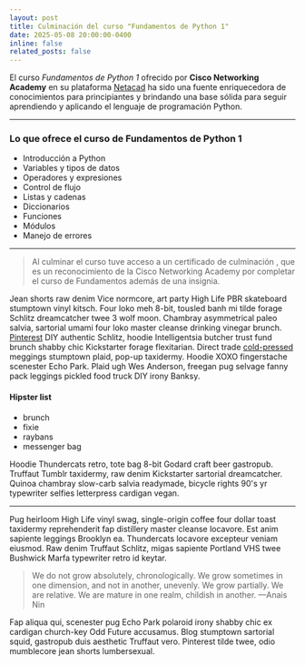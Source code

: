 ```yaml
---
layout: post
title: Culminación del curso "Fundamentos de Python 1"
date: 2025-05-08 20:00:00-0400
inline: false
related_posts: false
---
```


El curso *Fundamentos de Python 1* ofrecido por **Cisco Networking Academy** en su plataforma <a href = "https://www.netacad.com/es/courses/python-essentials-1?courseLang=es-XL"> Netacad</a> ha sido una fuente enriquecedora de conocimientos para principiantes y brindando una base sólida para seguir aprendiendo y aplicando el lenguaje de programación Python.

---
### Lo que ofrece el curso de Fundamentos de Python 1
<ul>
    <li>Introducción a Python</li>
    <li>Variables y tipos de datos</li>
    <li>Operadores y expresiones</li>
    <li>Control de flujo</li>
    <li>Listas y cadenas</li>
    <li>Diccionarios</li>
    <li>Funciones</li>
    <li>Módulos</li>
    <li>Manejo de errores</li>
</ul>

---
> Al culminar el curso tuve acceso a un certificado de culminación , que es un reconocimiento de la Cisco Networking Academy por completar el curso de Fundamentos además de una insignia.


Jean shorts raw denim Vice normcore, art party High Life PBR skateboard stumptown vinyl kitsch. Four loko meh 8-bit, tousled banh mi tilde forage Schlitz dreamcatcher twee 3 wolf moon. Chambray asymmetrical paleo salvia, sartorial umami four loko master cleanse drinking vinegar brunch. <a href="https://www.pinterest.com">Pinterest</a> DIY authentic Schlitz, hoodie Intelligentsia butcher trust fund brunch shabby chic Kickstarter forage flexitarian. Direct trade <a href="https://en.wikipedia.org/wiki/Cold-pressed_juice">cold-pressed</a> meggings stumptown plaid, pop-up taxidermy. Hoodie XOXO fingerstache scenester Echo Park. Plaid ugh Wes Anderson, freegan pug selvage fanny pack leggings pickled food truck DIY irony Banksy.

#### Hipster list

<ul>
    <li>brunch</li>
    <li>fixie</li>
    <li>raybans</li>
    <li>messenger bag</li>
</ul>

Hoodie Thundercats retro, tote bag 8-bit Godard craft beer gastropub. Truffaut Tumblr taxidermy, raw denim Kickstarter sartorial dreamcatcher. Quinoa chambray slow-carb salvia readymade, bicycle rights 90's yr typewriter selfies letterpress cardigan vegan.

---

Pug heirloom High Life vinyl swag, single-origin coffee four dollar toast taxidermy reprehenderit fap distillery master cleanse locavore. Est anim sapiente leggings Brooklyn ea. Thundercats locavore excepteur veniam eiusmod. Raw denim Truffaut Schlitz, migas sapiente Portland VHS twee Bushwick Marfa typewriter retro id keytar.

> We do not grow absolutely, chronologically. We grow sometimes in one dimension, and not in another, unevenly. We grow partially. We are relative. We are mature in one realm, childish in another.
> —Anais Nin

Fap aliqua qui, scenester pug Echo Park polaroid irony shabby chic ex cardigan church-key Odd Future accusamus. Blog stumptown sartorial squid, gastropub duis aesthetic Truffaut vero. Pinterest tilde twee, odio mumblecore jean shorts lumbersexual.
